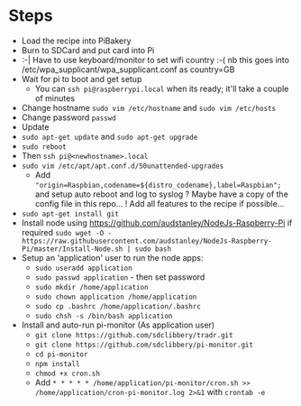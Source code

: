 # Steps
* Load the recipe into PiBakery
* Burn to SDCard and put card into Pi
* :-| Have to use keyboard/monitor to set wifi country :-(
  nb this goes into /etc/wpa_supplicant/wpa_supplicant.conf as country=GB
* Wait for pi to boot and get setup
  * You can `ssh pi@raspberrypi.local` when its ready; it'll take a couple of minutes
* Change hostname `sudo vim /etc/hostname` and `sudo vim /etc/hosts`
* Change password `passwd`
* Update
 * `sudo apt-get update` and `sudo apt-get upgrade`
 * `sudo reboot`
* Then `ssh pi@<newhostname>.local`
* `sudo vim /etc/apt/apt.conf.d/50unattended-upgrades`
  * Add `"origin=Raspbian,codename=${distro_codename},label=Raspbian";` and setup auto reboot and log to syslog
   ? Maybe have a copy of the config file in this repo...
! Add all features to the recipe if possible...
* `sudo apt-get install git`
* Install node using https://github.com/audstanley/NodeJs-Raspberry-Pi if required
`sudo wget -O - https://raw.githubusercontent.com/audstanley/NodeJs-Raspberry-Pi/master/Install-Node.sh | sudo bash`
* Setup an 'application' user to run the node apps:
  * `sudo useradd application`
  * `sudo passwd application` - then set password
  * `sudo mkdir /home/application`
  * `sudo chown application /home/application`
  * `sudo cp .bashrc /home/application/.bashrc`
  * `sudo chsh -s /bin/bash application`
* Install and auto-run pi-monitor (As application user)
  * `git clone https://github.com/sdclibbery/tradr.git`
  * `git clone https://github.com/sdclibbery/pi-monitor.git`
  * `cd pi-monitor`
  * `npm install`
  * `chmod +x cron.sh`
  * Add `* * * * * /home/application/pi-monitor/cron.sh >> /home/application/cron-pi-monitor.log 2>&1` with `crontab -e`
